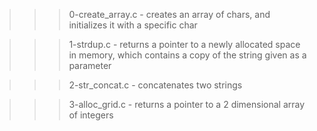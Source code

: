 >>> 0-create_array.c
	- creates an array of chars, and initializes it with a specific char

>>> 1-strdup.c
	- returns a pointer to a newly allocated space in memory, which contains a copy of the string given as a parameter

>>> 2-str_concat.c
	- concatenates two strings

>>> 3-alloc_grid.c
	- returns a pointer to a 2 dimensional array of integers
